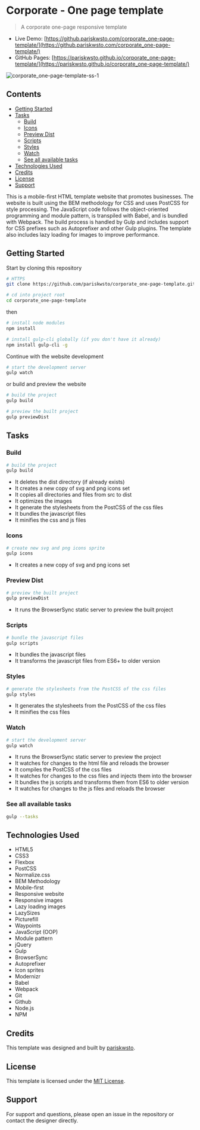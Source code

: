 # Corporate - One page template

> A corporate one-page responsive template

- Live Demo: [https://github.pariskwsto.com/corporate_one-page-template/](https://github.pariskwsto.com/corporate_one-page-template/)
- GitHub Pages: [https://pariskwsto.github.io/corporate_one-page-template/](https://pariskwsto.github.io/corporate_one-page-template/)

![corporate_one-page-template-ss-1](https://user-images.githubusercontent.com/22442894/235480903-20286e79-fcb6-46a5-99ba-acbcf0bf1551.png)

## Contents

- [Getting Started](#getting-started)
- [Tasks](#tasks)
  - [Build](#build)
  - [Icons](#icons)
  - [Preview Dist](#preview-dist)
  - [Scripts](#scripts)
  - [Styles](#styles)
  - [Watch](#watch)
  - [See all available tasks](#see-all-available-tasks)
- [Technologies Used](#technologies-used)
- [Credits](#credits)
- [License](#license)
- [Support](#support)

This is a mobile-first HTML template website that promotes businesses. The website is built using the BEM methodology for CSS and uses PostCSS for style processing. The JavaScript code follows the object-oriented programming and module pattern, is transpiled with Babel, and is bundled with Webpack. The build process is handled by Gulp and includes support for CSS prefixes such as Autoprefixer and other Gulp plugins. The template also includes lazy loading for images to improve performance.

## Getting Started

Start by cloning this repository

```sh
# HTTPS
git clone https://github.com/pariskwsto/corporate_one-page-template.git
```

```sh
# cd into project root
cd corporate_one-page-template
```

then

```sh
# install node modules
npm install
```

```sh
# install gulp-cli globally (if you don't have it already)
npm install gulp-cli -g
```

Continue with the website development

```sh
# start the development server
gulp watch
```

or build and preview the website

```sh
# build the project
gulp build
```

```sh
# preview the built project
gulp previewDist
```

## Tasks

### Build

```sh
# build the project
gulp build
```

- It deletes the dist directory (if already exists)
- It creates a new copy of svg and png icons set
- It copies all directories and files from src to dist
- It optimizes the images
- It generate the stylesheets from the PostCSS of the css files
- It bundles the javascript files
- It minifies the css and js files

### Icons

```sh
# create new svg and png icons sprite
gulp icons
```

- It creates a new copy of svg and png icons set

### Preview Dist

```sh
# preview the built project
gulp previewDist
```

- It runs the BrowserSync static server to preview the built project

### Scripts

```sh
# bundle the javascript files
gulp scripts
```

- It bundles the javascript files
- It transforms the javascript files from ES6+ to older version

### Styles

```sh
# generate the stylesheets from the PostCSS of the css files
gulp styles
```

- It generates the stylesheets from the PostCSS of the css files
- It minifies the css files

### Watch

```sh
# start the development server
gulp watch
```

- It runs the BrowserSync static server to preview the project
- It watches for changes to the html file and reloads the browser
- It compiles the PostCSS of the css files
- It watches for changes to the css files and injects them into the browser
- It bundles the js scripts and transforms them from ES6 to older version
- It watches for changes to the js files and reloads the browser

### See all available tasks

```sh
gulp --tasks
```

## Technologies Used

- HTML5
- CSS3
- Flexbox
- PostCSS
- Normalize.css
- BEM Methodology
- Mobile-first
- Responsive website
- Responsive images
- Lazy loading images
- LazySizes
- Picturefill
- Waypoints
- JavaScript (OOP)
- Module pattern
- jQuery
- Gulp
- BrowserSync
- Autoprefixer
- Icon sprites
- Modernizr
- Babel
- Webpack
- Git
- Github
- Node.js
- NPM

## Credits

This template was designed and built by [pariskwsto](https://github.com/pariskwsto).

## License

This template is licensed under the [MIT License](https://opensource.org/licenses/MIT).

## Support

For support and questions, please open an issue in the repository or contact the designer directly.
